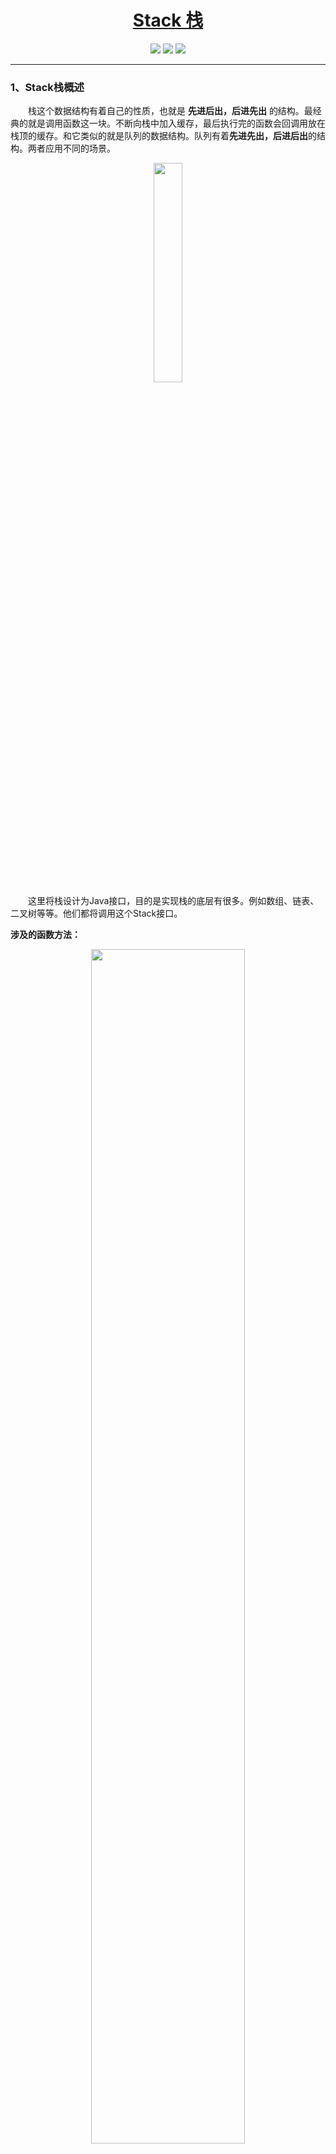 <h1 align=center><a href="https://github.com/LiYangSir/Data-Structures-and-Algorithms/tree/master/Array" target="_blank">Stack 栈</a></h1>
<div align="center">
<image src="https://img.shields.io/badge/Github-LiYangSir-brightgreen">
<image src="https://img.shields.io/badge/author-teaUrn-green">
<image src="https://img.shields.io/badge/Language-Java-orange">
</div>

---------

### 1、Stack栈概述

&emsp;&emsp;栈这个数据结构有着自己的性质，也就是 **先进后出，后进先出** 的结构。最经典的就是调用函数这一块。不断向栈中加入缓存，最后执行完的函数会回调用放在栈顶的缓存。和它类似的就是队列的数据结构。队列有着**先进先出，后进后出**的结构。两者应用不同的场景。
<div align="center">
<img src="https://markdown-liyang.oss-cn-beijing.aliyuncs.com/%E6%95%B0%E6%8D%AE%E7%BB%93%E6%9E%84%E4%B8%8E%E7%AE%97%E6%B3%95/Stack%E6%A0%88/%E6%A0%88%E7%9A%84%E6%A6%82%E5%BF%B5.png" width = "30%"/></div>
&emsp;&emsp;这里将栈设计为Java接口，目的是实现栈的底层有很多。例如数组、链表、二叉树等等。他们都将调用这个Stack接口。

**涉及的函数方法：**

<div align="center">
<img src="https://markdown-liyang.oss-cn-beijing.aliyuncs.com/%E6%95%B0%E6%8D%AE%E7%BB%93%E6%9E%84%E4%B8%8E%E7%AE%97%E6%B3%95/Stack%E6%A0%88/%E6%A6%82%E5%BF%B5%E6%80%9D%E7%BB%B4%E5%9B%BE.png" width = "70%"/></div>
涉及的函数不多，所以实现起来也会比较简单。

### 2、Stack栈的实现——基于动态数组

&emsp;&emsp;至于动态数组包含什么方法，可以参考[ Array动态数组 ](/Array/README.md)这一片文章。

#### 2.1、Stack 接口
&emsp;&emsp;包含获取Stack栈内元素的个数、是否为空、进出栈操作、以及查看栈顶元素。
```java
public interface Stack<E> {
    int getSize();
    boolean isEmpty();
    void push(E e);
    E pop();
    E peek(); //观察栈顶元素，但不取出
}
```
#### 2.2、基本操作
&emsp;&emsp;重载接口函数，返回底层数组下的大小和是否为空。

```java
@Override
public int getSize() {
    return array.getSize();
}

@Override
public boolean isEmpty() {
    return array.isEmpty();
}
```
#### 2.3 进出栈操作
&emsp;&emsp;进栈操作主要是围绕**先进后出，后进先出**的原则，即向数组后添加元素和在数组后取出元素。之所以在数组后取出元素，在[Array动态数组](/Array/README.md)这一片文章中的时间复杂度分析得出，向数组后添加和取出元素都是O(1)级别的复杂度。所将数组末尾作为栈顶。

```java
@Override
public void push(E e) {
    array.addLast(e);
}

@Override
public E pop() {
    return array.removeLast();
}
```
#### 2.4、查询操作
&emsp;&emsp;查询操作就是查看栈顶的元素。由于默认数组末尾为栈顶，所以查询操作就是查看数组最后一位元素是啥。

```java
@Override
public E peek() {
    return array.getLast();
}
```

### 3、Stack栈的实现——基于链表实现

&emsp;&emsp;接口和数组实现一样，这也充分体现了接口的好处。只不过底层是链表的形式存储数据。

#### 3.1、基本操作

&emsp;&emsp;重载接口函数，返回底层数组下的大小和是否为空。和数组的实现相同。

```java
@Override
public int getSize() {
    return list.getSize();
}

@Override
public boolean isEmpty() {
    return list.isEmpty();
}
```

#### 3.2 进出栈操作

&emsp;&emsp;进出栈操作和数组实现就不一样啦。虽然表面上看上去相同，实则不同。Array数组最好使用向数组末尾添加元素来降低复杂度。对于链表来说，向头部或者尾部添加和删除元素的时间复杂度相同，所以向头部或者尾部操作时间复杂度是相同的，都是O(1)级别的。链表头或者尾**都**可以作为栈顶。

```java
@Override
public void push(E e) {
    list.addFirst(e);
}

@Override
public E pop() {
    return list.removeFirst();
}
/**    或者    **/
// @Override
// public void push(E e) {
//     list.addLast(e);
// }

// @Override
// public E pop() {
//     return list.removeLast();
// }

```

#### 3.3、查询操作

&emsp;&emsp;查询操作和数组实现相同，但是链表实现的既可以以链表头作为栈顶，也可以使用链表末尾作为栈顶。

```java
@Override
public E peek() {
    return list.getLast();
}
/**    或者    **/
// @Override
// public E peek() {
//     return list.getFirst();
// }
```

### 4、时间复杂度分析

&emsp;&emsp;由于栈的结构比较简单，时间复杂度主要依靠底层的实现。根据下表可以得出，基于链表和基于数组的时间复杂度均为 O(1) 级别。
||动态数组|链表|
|:---:|:---:|:---:|
|进栈操作|O(1)|O(1)|
|出栈操作|O(1)|O(1)|
|查询操作|O(1)|O(1)|

### 5、栈的另一个实际应用——括号匹配

&emsp;&emsp;在实际开发过程中，括号匹配是我们经常遇到的问题。{ ( [ ] ) } 这种就是可以正确的。对于这种 { [ ] ) } 就是不匹配的问题。应用栈的结构就可以轻松解决这个问题。对于 { [ ( 执行进栈操作。对于 ) } ]则进行出栈操作，判断出栈的元素是否和 ) } ]的对立符号是否匹配。
以匹配 **{ ( ) }** 为例：

<div align=center>
<img src="https://markdown-liyang.oss-cn-beijing.aliyuncs.com/%E6%95%B0%E6%8D%AE%E7%BB%93%E6%9E%84%E4%B8%8E%E7%AE%97%E6%B3%95/Stack%E6%A0%88/%E5%8C%B9%E9%85%8D%E6%88%90%E5%8A%9F.png" width="80%">
</div>

以匹配 **{ ( ] }** 为例：

<div align=center>
<img src="https://markdown-liyang.oss-cn-beijing.aliyuncs.com/%E6%95%B0%E6%8D%AE%E7%BB%93%E6%9E%84%E4%B8%8E%E7%AE%97%E6%B3%95/Stack%E6%A0%88/%E5%8C%B9%E9%85%8D%E5%A4%B1%E8%B4%A5.png" width="60%">
</div>

```java
public boolean isValid(String s) {
        Stack<Character> stack = new Stack<>();
        for (int i = 0; i < s.length(); i++) {
            char c = s.charAt(i);  //将字符一个一个提出来
            if (c == '(' || c == '[' || c == '{')  //入栈的元素
                stack.push(c);
            else {
                if (stack.isEmpty())
                    return false;
                //观察出栈的元素是否和字符串中的字符对立。
                if (c == ')' && stack.pop() != '(') 
                    return false;
                if (c == ']' && stack.pop() != '[')
                    return false;
                if (c == '}' && stack.pop() != '{')
                    return false;
            }
        }
        return stack.isEmpty();
    }
```

更多精彩内容，大家可以转到我的主页：[主页](http://quguaiquguai.cn:8090/)
或者关注我的微信公众号：**TeaUrn**
或者扫描下方二维码进行关注。
<img src="https://markdown-liyang.oss-cn-beijing.aliyuncs.com/%E5%85%AC%E4%BC%97%E5%8F%B7%E4%BA%8C%E7%BB%B4%E7%A0%81.jpg" width=40%>



